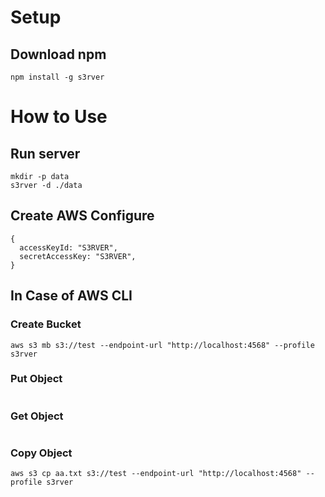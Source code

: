 # Setup
## Download npm
```
npm install -g s3rver
```

# How to Use
## Run server
```
mkdir -p data
s3rver -d ./data
```

## Create AWS Configure
```
{
  accessKeyId: "S3RVER",
  secretAccessKey: "S3RVER",
}
```

## In Case of AWS CLI
### Create Bucket
```
aws s3 mb s3://test --endpoint-url "http://localhost:4568" --profile s3rver
```
### Put Object
```
```
### Get Object
```
```
### Copy Object
```
aws s3 cp aa.txt s3://test --endpoint-url "http://localhost:4568" --profile s3rver
```
